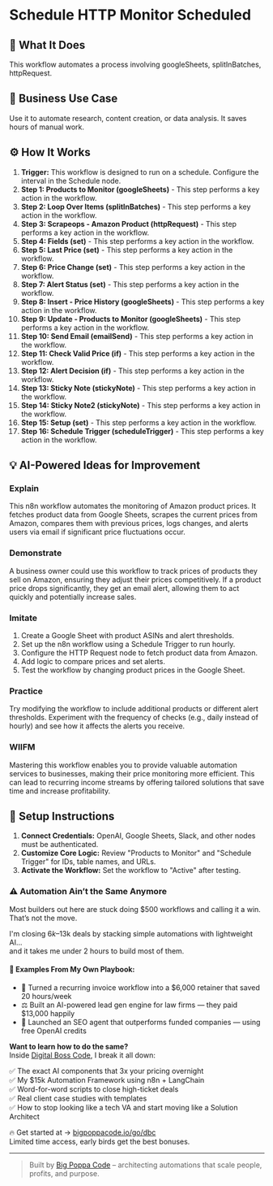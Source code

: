 # Schedule HTTP Monitor Scheduled

## 🚀 What It Does
This workflow automates a process involving googleSheets, splitInBatches, httpRequest.

## 💼 Business Use Case
Use it to automate research, content creation, or data analysis. It saves hours of manual work.

## ⚙️ How It Works
1.  **Trigger:** This workflow is designed to run on a schedule. Configure the interval in the Schedule node.
2. **Step 1: Products to Monitor (googleSheets)** - This step performs a key action in the workflow.
3. **Step 2: Loop Over Items (splitInBatches)** - This step performs a key action in the workflow.
4. **Step 3: Scrapeops - Amazon Product (httpRequest)** - This step performs a key action in the workflow.
5. **Step 4: Fields (set)** - This step performs a key action in the workflow.
6. **Step 5: Last Price (set)** - This step performs a key action in the workflow.
7. **Step 6: Price Change (set)** - This step performs a key action in the workflow.
8. **Step 7: Alert Status (set)** - This step performs a key action in the workflow.
9. **Step 8: Insert - Price History (googleSheets)** - This step performs a key action in the workflow.
10. **Step 9: Update - Products to Monitor (googleSheets)** - This step performs a key action in the workflow.
11. **Step 10: Send Email (emailSend)** - This step performs a key action in the workflow.
12. **Step 11: Check Valid Price (if)** - This step performs a key action in the workflow.
13. **Step 12: Alert Decision (if)** - This step performs a key action in the workflow.
14. **Step 13: Sticky Note (stickyNote)** - This step performs a key action in the workflow.
15. **Step 14: Sticky Note2 (stickyNote)** - This step performs a key action in the workflow.
16. **Step 15: Setup (set)** - This step performs a key action in the workflow.
17. **Step 16: Schedule Trigger (scheduleTrigger)** - This step performs a key action in the workflow.

## 💡 AI-Powered Ideas for Improvement
### Explain
This n8n workflow automates the monitoring of Amazon product prices. It fetches product data from Google Sheets, scrapes the current prices from Amazon, compares them with previous prices, logs changes, and alerts users via email if significant price fluctuations occur.

### Demonstrate
A business owner could use this workflow to track prices of products they sell on Amazon, ensuring they adjust their prices competitively. If a product price drops significantly, they get an email alert, allowing them to act quickly and potentially increase sales.

### Imitate
1. Create a Google Sheet with product ASINs and alert thresholds.
2. Set up the n8n workflow using a Schedule Trigger to run hourly.
3. Configure the HTTP Request node to fetch product data from Amazon.
4. Add logic to compare prices and set alerts.
5. Test the workflow by changing product prices in the Google Sheet.

### Practice
Try modifying the workflow to include additional products or different alert thresholds. Experiment with the frequency of checks (e.g., daily instead of hourly) and see how it affects the alerts you receive.

### WIIFM
Mastering this workflow enables you to provide valuable automation services to businesses, making their price monitoring more efficient. This can lead to recurring income streams by offering tailored solutions that save time and increase profitability.

## 🔧 Setup Instructions
1. **Connect Credentials:** OpenAI, Google Sheets, Slack, and other nodes must be authenticated.
2. **Customize Core Logic:** Review "Products to Monitor" and "Schedule Trigger" for IDs, table names, and URLs.
3. **Activate the Workflow:** Set the workflow to "Active" after testing.

### ⚠️ Automation Ain’t the Same Anymore

Most builders out here are stuck doing $500 workflows and calling it a win.  
That’s not the move.  

I'm closing $6k–$13k deals by stacking simple automations with lightweight AI...  
and it takes me under 2 hours to build most of them.

#### 🧠 Examples From My Own Playbook:
- 🔁 Turned a recurring invoice workflow into a $6,000 retainer that saved 20 hours/week  
- ⚖️ Built an AI-powered lead gen engine for law firms — they paid $13,000 happily  
- 🚀 Launched an SEO agent that outperforms funded companies — using free OpenAI credits  

**Want to learn how to do the same?**  
Inside [Digital Boss Code](https://bigpoppacode.io/go/dbc), I break it all down:

✅ The exact AI components that 3x your pricing overnight  
✅ My $15k Automation Framework using n8n + LangChain  
✅ Word-for-word scripts to close high-ticket deals  
✅ Real client case studies with templates  
✅ How to stop looking like a tech VA and start moving like a Solution Architect  

🔥 Get started at → [bigpoppacode.io/go/dbc](https://bigpoppacode.io/go/dbc)  
Limited time access, early birds get the best bonuses.

---
> Built by [Big Poppa Code](https://bigpoppacode.io) – architecting automations that scale people, profits, and purpose.
